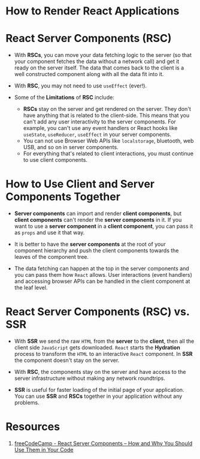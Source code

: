 # How to Render React Applications

# React Server Components (RSC)

- With **RSCs**, you can move your data fetching logic to the server (so that your component fetches the data without a network call) and get it ready on the server itself. The data that comes back to the client is a well constructed component along with all the data fit into it.

- With **RSC**, you may not need to use `useEffect` (ever!).
- Some of the **Limitations** of **RSC** include:
  - **RSCs** stay on the server and get rendered on the server. They don't have anything that is related to the client-side. This means that you can't add any user interactivity to the server components. For example, you can't use any event handlers or React hooks like `useState`, `useReducer`, `useEffect` in your server components.
  - You can not use Browser Web APIs like `localstorage`, bluetooth, web USB, and so on in server components.
  - For everything that's related to client interactions, you must continue to use client components.

# How to Use Client and Server Components Together

- **Server components** can import and render **client components**, but **client components** can't render the **server components** in it. If you want to use a **server component** in a **client component**, you can pass it as `props` and use it that way.

- It is better to have the **server components** at the root of your component hierarchy and push the client components towards the leaves of the component tree.

- The data fetching can happen at the top in the server components and you can pass them how `React` allows. User interactions (event handlers) and accessing browser APIs can be handled in the client component at the leaf level.

# React Server Components (RSC) vs. SSR

- With **SSR** we send the raw `HTML` from the **server** to the **client**, then all the client side `JavaScript` gets downloaded. `React` starts the **Hydration** process to transform the `HTML` to an interactive `React` component. In **SSR** the component doesn't stay on the server.

- With **RSC**, the components stay on the server and have access to the server infrastructure without making any network roundtrips.

- **SSR** is useful for faster loading of the initial page of your application. You can use **SSR** and **RSCs** together in your application without any problems.

# Resources

1. [freeCodeCamp - React Server Components – How and Why You Should Use Them in Your Code](https://www.freecodecamp.org/news/how-to-use-react-server-components/)
